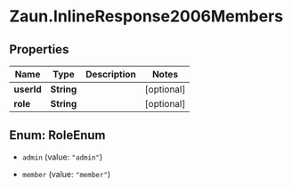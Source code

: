 # Zaun.InlineResponse2006Members

## Properties
Name | Type | Description | Notes
------------ | ------------- | ------------- | -------------
**userId** | **String** |  | [optional] 
**role** | **String** |  | [optional] 


<a name="RoleEnum"></a>
## Enum: RoleEnum


* `admin` (value: `"admin"`)

* `member` (value: `"member"`)




